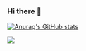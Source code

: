 ### Hi there 👋

[![Anurag's GitHub stats](https://github-readme-stats.vercel.app/api?username=jacksonwun)](https://github.com/anuraghazra/github-readme-stats)

![](https://komarev.com/ghpvc/?username=jacksonwun&style=flat-square&color=blue)

<!--
**jacksonwun/jacksonwun** is a ✨ _special_ ✨ repository because its `README.md` (this file) appears on your GitHub profile.

Here are some ideas to get you started:

- 🔭 I’m currently working on ...
- 🌱 I’m currently learning ...
- 👯 I’m looking to collaborate on ...
- 🤔 I’m looking for help with ...
- 💬 Ask me about ...
- 📫 How to reach me: ...
- 😄 Pronouns: ...
- ⚡ Fun fact: ...
-->
